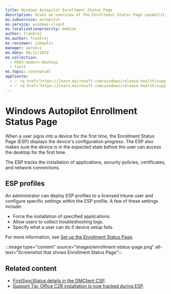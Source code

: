```yaml
---
title: Windows Autopilot Enrollment Status Page
description: Gives an overview of the Enrollment Status Page capabilities, configuration.
ms.subservice: autopilot
ms.service: windows-client
ms.localizationpriority: medium
author: frankroj
ms.author: frankroj
ms.reviewer: jubaptis
manager: aaroncz
ms.date: 06/11/2024
ms.collection:
  - M365-modern-desktop
  - tier2
ms.topic: conceptual
appliesto:
  - ✅ <a href="https://learn.microsoft.com/windows/release-health/supported-versions-windows-client" target="_blank">Windows 11</a>
  - ✅ <a href="https://learn.microsoft.com/windows/release-health/supported-versions-windows-client" target="_blank">Windows 10</a>
---
```



# Windows Autopilot Enrollment Status Page

When a user signs into a device for the first time, the Enrollment Status Page (ESP) displays the device's configuration progress. The ESP also makes sure the device is in the expected state before the user can access the desktop for the first time.

The ESP tracks the installation of applications, security policies, certificates, and network connections.

## ESP profiles

An administrator can deploy ESP profiles to a licensed Intune user and configure specific settings within the ESP profile. A few of these settings include:

- Force the installation of specified applications.
- Allow users to collect troubleshooting logs.
- Specify what a user can do if device setup fails.

For more information, see [Set up the Enrollment Status Page](/intune/windows-enrollment-status).

:::image type="content" source="images/enrollment-status-page.png" alt-text="Screenshot that shows Enrollment Status Page":::

## Related content

- [FirstSyncStatus details in the DMClient CSP](/windows/client-management/mdm/dmclient-csp#deviceproviderprovideridfirstsyncstatus).
- [Support Tip: Office C2R installation is now tracked during ESP](https://techcommunity.microsoft.com/t5/intune-customer-success/support-tip-office-c2r-installation-is-now-tracked-during-esp/ba-p/295514).
